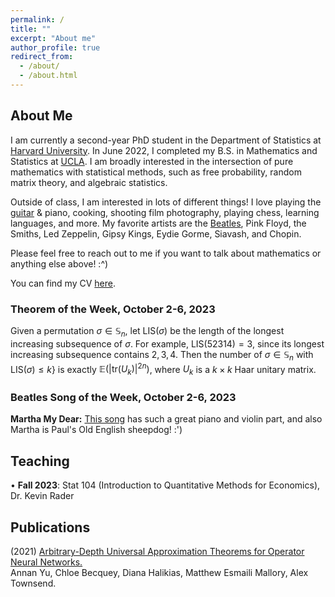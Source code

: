 ```yaml
---
permalink: /
title: ""
excerpt: "About me"
author_profile: true
redirect_from: 
  - /about/
  - /about.html
---
```

## About Me

I am currently a second-year PhD student in the Department of Statistics at [Harvard University](https://statistics.fas.harvard.edu/). In June 2022, I completed my B.S. in Mathematics and Statistics at [UCLA](https://ww3.math.ucla.edu/). I am broadly interested in the intersection of pure mathematics with statistical methods, such as free probability, random matrix theory, and algebraic statistics.

Outside of class, I am interested in lots of different things! I love playing the [guitar](https://mattesmaili.github.io/files/guitar.png) & piano, cooking, shooting film photography, playing chess, learning languages, and more. My favorite artists are the [Beatles](https://open.spotify.com/playlist/07ZKf7841juhmGlI6LMfBd?si=4511ac89f1d14618), Pink Floyd, the Smiths, Led Zeppelin, Gipsy Kings, Eydie Gorme, Siavash, and Chopin.

Please feel free to reach out to me if you want to talk about mathematics or anything else above! :^)

You can find my CV [here](https://mattesmaili.github.io/files/Matthew_Resume.pdf).

### Theorem of the Week, October 2-6, 2023

Given a permutation $\sigma \in \mathbb{S}_n$, let $\text{LIS}(\sigma)$ be the length of the longest increasing subsequence of $\sigma$. For example, $\text{LIS}(52314) = 3$, since its longest increasing subsequence contains $2, 3, 4$. Then the number of $\sigma \in \mathbb{S}_n$ with $\text{LIS}(\sigma) \leq k\}$ is exactly $\mathbb E\left(|\text{tr}(U_k)|^{2n}\right)$, where $U_k$ is a $k\times k$ Haar unitary matrix.

### Beatles Song of the Week, October 2-6, 2023

**Martha My Dear:** [This song](https://open.spotify.com/track/1swmf4hFMJYRNA8Rq9PVaW?si=0230d09e57544620) has such a great piano and violin part, and also Martha is Paul's Old English sheepdog! :')

## Teaching

• **Fall 2023**: Stat 104 (Introduction to Quantitative Methods for Economics), Dr. Kevin Rader

## Publications

(2021) [Arbitrary-Depth Universal Approximation Theorems for Operator Neural Networks.](https://arxiv.org/abs/2109.11354)  
Annan Yu, Chloe Becquey, Diana Halikias, Matthew Esmaili Mallory, Alex Townsend.

